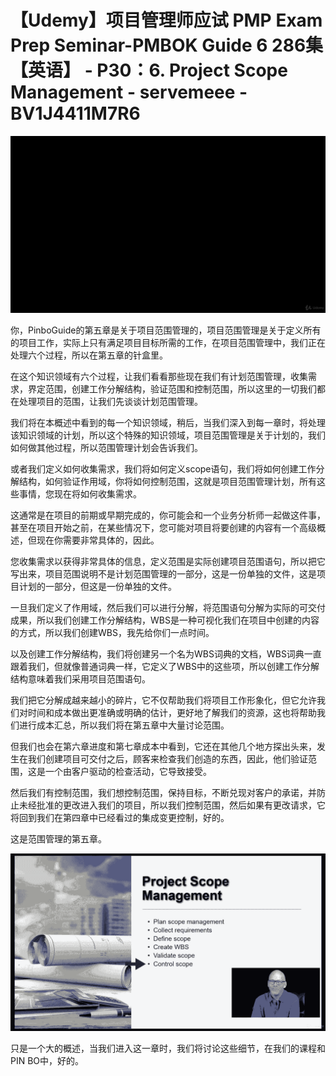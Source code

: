 # 【Udemy】项目管理师应试 PMP Exam Prep Seminar-PMBOK Guide 6  286集【英语】 - P30：6. Project Scope Management - servemeee - BV1J4411M7R6

![](img/06af1e0117272cd14fa21c6b802b81b6_0.png)

你，PinboGuide的第五章是关于项目范围管理的，项目范围管理是关于定义所有的项目工作，实际上只有满足项目目标所需的工作，在项目范围管理中，我们正在处理六个过程，所以在第五章的针盒里。

在这个知识领域有六个过程，让我们看看那些现在我们有计划范围管理，收集需求，界定范围，创建工作分解结构，验证范围和控制范围，所以这里的一切我们都在处理项目的范围，让我们先谈谈计划范围管理。

我们将在本概述中看到的每一个知识领域，稍后，当我们深入到每一章时，将处理该知识领域的计划，所以这个特殊的知识领域，项目范围管理是关于计划的，我们如何做其他过程，所以范围管理计划会告诉我们。

或者我们定义如何收集需求，我们将如何定义scope语句，我们将如何创建工作分解结构，如何验证作用域，你将如何控制范围，这就是项目范围管理计划，所有这些事情，您现在将如何收集需求。

这通常是在项目的前期或早期完成的，你可能会和一个业务分析师一起做这件事，甚至在项目开始之前，在某些情况下，您可能对项目将要创建的内容有一个高级概述，但现在你需要非常具体的，因此。

您收集需求以获得非常具体的信息，定义范围是实际创建项目范围语句，所以把它写出来，项目范围说明不是计划范围管理的一部分，这是一份单独的文件，这是项目计划的一部分，但这是一份单独的文件。

一旦我们定义了作用域，然后我们可以进行分解，将范围语句分解为实际的可交付成果，所以我们创建工作分解结构，WBS是一种可视化我们在项目中创建的内容的方式，所以我们创建WBS，我先给你们一点时间。

以及创建工作分解结构，我们将创建另一个名为WBS词典的文档，WBS词典一直跟着我们，但就像普通词典一样，它定义了WBS中的这些项，所以创建工作分解结构意味着我们采用项目范围语句。

我们把它分解成越来越小的碎片，它不仅帮助我们将项目工作形象化，但它允许我们对时间和成本做出更准确或明确的估计，更好地了解我们的资源，这也将帮助我们进行成本汇总，所以我们将在第五章中大量讨论范围。

但我们也会在第六章进度和第七章成本中看到，它还在其他几个地方探出头来，发生在我们创建项目可交付之后，顾客来检查我们创造的东西，因此，他们验证范围，这是一个由客户驱动的检查活动，它导致接受。

然后我们有控制范围，我们想控制范围，保持目标，不断兑现对客户的承诺，并防止未经批准的更改进入我们的项目，所以我们控制范围，然后如果有更改请求，它将回到我们在第四章中已经看过的集成变更控制，好的。

这是范围管理的第五章。

![](img/06af1e0117272cd14fa21c6b802b81b6_2.png)

只是一个大的概述，当我们进入这一章时，我们将讨论这些细节，在我们的课程和PIN BO中，好的。